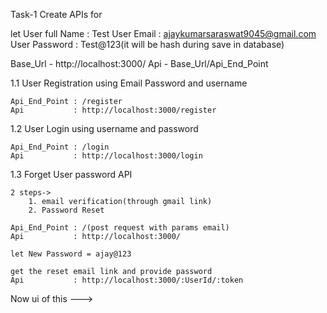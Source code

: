 Task-1
Create APIs for

let User full Name : Test
    User Email     : ajaykumarsaraswat9045@gmail.com
    User Password  : Test@123(it will be hash during save in database)
 
Base_Url - http://localhost:3000/
Api      - Base_Url/Api_End_Point

1.1 User Registration using Email Password and username

    Api_End_Point : /register
    Api           : http://localhost:3000/register 

1.2 User Login using username and password

    Api_End_Point : /login
    Api           : http://localhost:3000/login


1.3 Forget User password API

	2 steps->
		1. email verification(through gmail link)
		2. Password Reset

    Api_End_Point : /(post request with params email)
    Api           : http://localhost:3000/

    let New Password = ajay@123

    get the reset email link and provide password 
    Api           : http://localhost:3000/:UserId/:token 

Now ui of this --->
